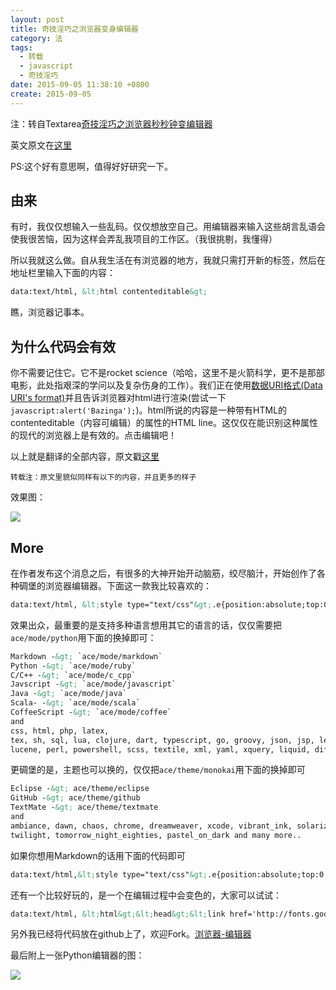 ```yaml
---
layout: post
title: 奇技淫巧之浏览器变身编辑器
category: 法
tags:
  - 转载
  - javascript
  - 奇技淫巧
date: 2015-09-05 11:38:10 +0800
create: 2015-09-05
---
```


注：转自Textarea[奇技淫巧之浏览器秒秒钟变编辑器](https://www.textarea.com/voidy/qijiyinqiao-zhi-liulanqi-miao-miaozhong-bian-bianjiqi-79/)

英文原文在[这里](https://coderwall.com/p/lhsrcq/one-line-browser-notepad)

PS:这个好有意思啊，值得好好研究一下。

## 由来

有时，我仅仅想输入一些乱码。仅仅想放空自己。用编辑器来输入这些胡言乱语会使我很苦恼，因为这样会弄乱我项目的工作区。（我很挑剔，我懂得）

所以我就这么做。自从我生活在有浏览器的地方，我就只需打开新的标签，然后在地址栏里输入下面的内容：

```html
data:text/html, &lt;html contenteditable&gt;
```

瞧，浏览器记事本。

<!-- more -->

## 为什么代码会有效

你不需要记住它。它不是rocket science（哈哈，这里不是火箭科学，更不是那部电影，此处指艰深的学问以及复杂伤身的工作）。我们正在使用[数据URI格式(Data URI's format)](http://www.nczonline.net/blog/2009/10/27/data-uris-explained/)并且告诉浏览器对html进行渲染(尝试一下`javascript:alert('Bazinga');`)。html所说的内容是一种带有HTML的contenteditable（内容可编辑）的属性的HTML line。这仅仅在能识别这种属性的现代的浏览器上是有效的。点击编辑吧！

以上就是翻译的全部内容，原文戳[这里](https://coderwall.com/p/lhsrcq/one-line-browser-notepad)

    转载注：原文里貌似同样有以下的内容，并且更多的样子

效果图：

![](https://www.textarea.com/_image/1edacf59968dc9b49f05cfa2880c63ed.png)


## More

在作者发布这个消息之后，有很多的大神开始开动脑筋，绞尽脑汁，开始创作了各种碉堡的浏览器编辑器。下面这一款我比较喜欢的：

```html
data:text/html, &lt;style type="text/css"&gt;.e{position:absolute;top:0;right:0;bottom:0;left:0;}&lt;/style&gt;&lt;div class="e" id="editor"&gt;&lt;/div&gt;&lt;script src="http://d1n0x3qji82z53.cloudfront.net/src-min-noconflict/ace.js" type="text/javascript" charset="utf-8"&gt;&lt;/script&gt;&lt;script&gt;var e=ace.edit("editor");e.setTheme("ace/theme/monokai");e.getSession().setMode("ace/mode/java");&lt;/script&gt;
```

效果出众，最重要的是支持多种语言想用其它的语言的话，仅仅需要把`ace/mode/python`用下面的换掉即可：

```html
Markdown -&gt; `ace/mode/markdown`
Python -&gt; `ace/mode/ruby`
C/C++ -&gt; `ace/mode/c_cpp`
Javscript -&gt; `ace/mode/javascript`
Java -&gt; `ace/mode/java`
Scala- -&gt; `ace/mode/scala`
CoffeeScript -&gt; `ace/mode/coffee`
and
css, html, php, latex,
tex, sh, sql, lua, clojure, dart, typescript, go, groovy, json, jsp, less, lisp,
lucene, perl, powershell, scss, textile, xml, yaml, xquery, liquid, diff and many more...
```

更碉堡的是，主题也可以换的，仅仅把`ace/theme/monokai`用下面的换掉即可

```html
Eclipse -&gt; ace/theme/eclipse
GitHub -&gt; ace/theme/github
TextMate -&gt; ace/theme/textmate
and
ambiance, dawn, chaos, chrome, dreamweaver, xcode, vibrant_ink, solarized_dark, solarized_light, tomorrow, tomorrow_night, tomorrow_night_blue,
twilight, tomorrow_night_eighties, pastel_on_dark and many more..
```

如果你想用Markdown的话用下面的代码即可

```html
data:text/html,&lt;style type="text/css"&gt;.e{position:absolute;top:0;right:50%;bottom:0;left:0;} .c{position:absolute;overflow:auto;top:0;right:0;bottom:0;left:50%;}&lt;/style&gt;&lt;div class="e" id="editor"&gt;&lt;/div&gt;&lt;div class="c"&gt;&lt;/div&gt;&lt;script src="http://d1n0x3qji82z53.cloudfront.net/src-min-noconflict/ace.js" type="text/javascript" charset="utf-8"&gt;&lt;/script&gt;&lt;script src="http://cdnjs.cloudflare.com/ajax/libs/showdown/0.3.1/showdown.min.js"&gt;&lt;/script&gt;&lt;script&gt; function showResult(e){consoleEl.innerHTML=e}var e=ace.edit("editor");e.setTheme("ace/theme/monokai");e.getSession().setMode("ace/mode/markdown");var consoleEl=document.getElementsByClassName("c")[0];var converter=new Showdown.converter;e.commands.addCommand({name:"markdown",bindKey:{win:"Ctrl-M",mac:"Command-M"},exec:function(t){var n=e.getSession().getMode().$id;if(n=="ace/mode/markdown"){showResult(converter.makeHtml(t.getValue()))}},readOnly:true})&lt;/script&gt;
```

还有一个比较好玩的，是一个在编辑过程中会变色的，大家可以试试：

```html
data:text/html, &lt;html&gt;&lt;head&gt;&lt;link href='http://fonts.googleapis.com/css?family=Open+Sans' rel='stylesheet' type='text/css'&gt;&lt;style type="text/css"&gt; html { font-family: "Open Sans" } * { -webkit-transition: all linear 1s; }&lt;/style&gt;&lt;script&gt;window.onload=function(){var e=false;var t=0;setInterval(function(){if(!e){t=Math.round(Math.max(0,t-Math.max(t/3,1)))}var n=(255-t*2).toString(16);document.body.style.backgroundColor="#ff"+n+""+n},1e3);var n=null;document.onkeydown=function(){t=Math.min(128,t+2);e=true;clearTimeout(n);n=setTimeout(function(){e=false},1500)}}&lt;/script&gt;&lt;/head&gt;&lt;body contenteditable style="font-size:2rem;line-height:1.4;max-width:60rem;margin:0 auto;padding:4rem;"&gt;
```

另外我已经将代码放在github上了，欢迎Fork。[浏览器-编辑器](https://github.com/Voidly/browser-notepad)

最后附上一张Python编辑器的图：

![](https://www.textarea.com/_image/f33a8f957e298ff42ccdd0a2f0b968a5.png)
